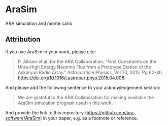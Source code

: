 # AraSim
ARA simulation and monte carlo

## Attribution

If you use AraSim in your work, please cite:

> P. Allison et al. for the ARA Collaboration. "First Constraints on the Ultra-High Energy Neutrino Flux from a Prototype Station of the Askaryan Radio Array." 
> Astroparticle Physics, Vol 70, 2015, Pg 62-80, https://doi.org/10.1016/j.astropartphys.2015.04.006.

And please add the following sentence to your acknowledgement section:

> We are grateful to the ARA Collaboration for making available the AraSim simulation program used in this work.

And provide the link to this repository (https://github.com/ara-software/AraSim) in your paper, e.g. as a footnote or reference.
